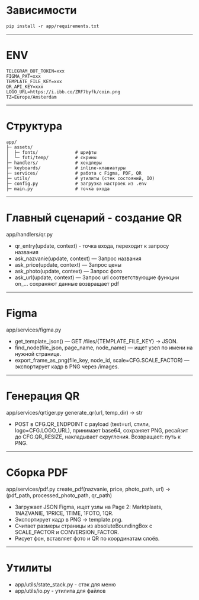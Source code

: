 # Зависимости
```text
pip install -r app/requirements.txt
```

-----------------------------------------------------------

# ENV
```text
TELEGRAM_BOT_TOKEN=xxx
FIGMA_PAT=xxx
TEMPLATE_FILE_KEY=xxx
QR_API_KEY=xxx
LOGO_URL=https://i.ibb.co/ZRF7byfk/coin.png
TZ=Europe/Amsterdam
```
-----------------------------------------------------------

# Структура
```text
app/
├─ assets/
│  ├─ fonts/              # шрифты
│  └─ foti/temp/          # скрины
├─ handlers/              # хендлеры
├─ keyboards/             # inline-клавиатуры
├─ services/              # работа с Figma, PDF, QR
├─ utils/                 # утилиты (стек состояний, IO)
├─ config.py              # загрузка настроек из .env
├─ main.py                # точка входа
```

-----------------------------------------------------------

# Главный сценарий - создание QR
app/handlers/qr.py
  - qr_entry(update, context) - точка входа, переходит к запросу названия
  - ask_nazvanie(update, context) — Запрос названия
  - ask_price(update, context) — Запрос цены
  - ask_photo(update, context) — Запрос фото
  - ask_url(update, context) — Запрос url
  соответствующие функции on_... сохраняют данные
возвращает pdf

-----------------------------------------------------------

# Figma
app/services/figma.py
  - get_template_json() — GET /files/{TEMPLATE_FILE_KEY} → JSON.
  - find_node(file_json, page_name, node_name) — ищет узел по имени на нужной странице.
  - export_frame_as_png(file_key, node_id, scale=CFG.SCALE_FACTOR) — экспортирует кадр в PNG через /images.

-----------------------------------------------------------

# Генерация QR
app/services/qrtiger.py
generate_qr(url, temp_dir) -> str
  - POST в CFG.QR_ENDPOINT с payload (text=url, стили, logo=CFG.LOGO_URL), принимает base64, сохраняет PNG, ресайзит до CFG.QR_RESIZE, накладывает скругления.
    Возвращает: путь к PNG.

-----------------------------------------------------------

# Сборка PDF
app/services/pdf.py
create_pdf(nazvanie, price, photo_path, url) -> (pdf_path, processed_photo_path, qr_path)
  - Загружает JSON Figma, ищет узлы на Page 2: Marktplaats, 1NAZVANIE, 1PRICE, 1TIME, 1FOTO, 1QR.
  - Экспортирует кадр в PNG → template.png.
  - Считает размеры страницы из absoluteBoundingBox с SCALE_FACTOR и CONVERSION_FACTOR.
  - Рисует фон, вставляет фото и QR по координатам слоёв.

-----------------------------------------------------------

# Утилиты
  - app/utils/state_stack.py  - стэк для меню
  - app/utils/io.py           - утилита для файлов

